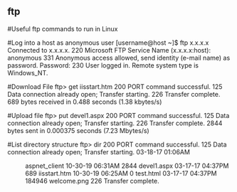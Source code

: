 ftp
---

#Useful ftp commands to run in Linux


#Log into a host as anonymous user
[username@host ~]$ ftp x.x.x.x
Connected to x.x.x.x.
220 Microsoft FTP Service
Name (x.x.x.x:host): anonymous
331 Anonymous access allowed, send identity (e-mail name) as password.
Password: 
230 User logged in.
Remote system type is Windows_NT.



#Download File
ftp> get iisstart.htm
200 PORT command successful.
125 Data connection already open; Transfer starting.
226 Transfer complete.
689 bytes received in 0.488 seconds (1.38 kbytes/s)


#Upload file
ftp> put devel1.aspx
200 PORT command successful.
125 Data connection already open; Transfer starting.
226 Transfer complete.
2844 bytes sent in 0.000375 seconds (7.23 Mbytes/s)



#List directory structure
ftp> dir
200 PORT command successful.
125 Data connection already open; Transfer starting.
03-18-17  01:06AM       <DIR>          aspnet_client
10-30-19  06:31AM                 2844 devel1.aspx
03-17-17  04:37PM                  689 iisstart.htm
10-30-19  06:25AM                    0 test.html
03-17-17  04:37PM               184946 welcome.png
226 Transfer complete.

